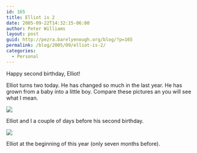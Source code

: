 ```yaml
---
id: 165
title: Elliot is 2
date: 2005-09-22T14:32:15-06:00
author: Peter Williams
layout: post
guid: http://pezra.barelyenough.org/blog/?p=165
permalink: /blog/2005/09/elliot-is-2/
categories:
  - Personal
---
```

Happy second birthday, Elliot!

Elliot turns two today. He has changed so much in the last year. He has grown from a baby into a little boy. Compare these pictures an you will see what I mean.

![](http://www.barelyenough.org/photos/blog/DSCN2882.sized.jpg) 

Elliot and I a couple of days before his second birthday.

![](http://www.barelyenough.org/photos/blog/DSCN2225.sized.jpg) 

Elliot at the beginning of this year (only seven months before).